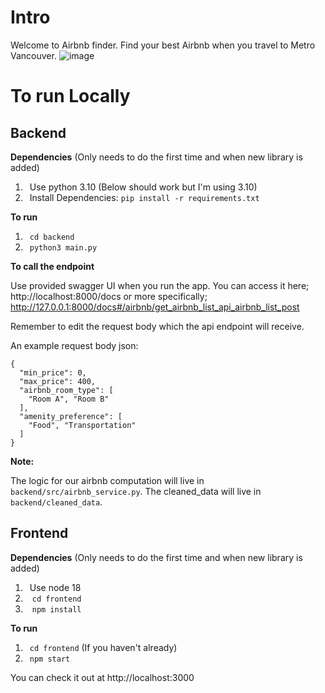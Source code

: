 # Intro
Welcome to Airbnb finder. Find your best Airbnb when you travel to Metro Vancouver.
![image](https://user-images.githubusercontent.com/67985232/208594362-64b92dbd-cedb-4b4b-a8f2-a3316b85c32e.png)

# To run Locally
## Backend
**Dependencies** (Only needs to do the first time and when new library is added)
1. &ensp;Use python 3.10 (Below should work but I'm using 3.10)
2. &ensp;Install Dependencies:  `pip install -r requirements.txt` 

**To run**
1. &ensp;`cd backend`
2. &ensp;`python3 main.py`

**To call the endpoint** 

Use provided swagger UI when you run the app. 
You can access it here;  http://localhost:8000/docs or more specifically; http://127.0.0.1:8000/docs#/airbnb/get_airbnb_list_api_airbnb_list_post 
  
Remember to edit the request body which the api endpoint will receive.

An example request body json:
``` 
{
  "min_price": 0,
  "max_price": 400,
  "airbnb_room_type": [
    "Room A", "Room B"
  ],
  "amenity_preference": [
    "Food", "Transportation"
  ]
} 
```
**Note:**

The logic for our airbnb computation will live in `backend/src/airbnb_service.py`. The cleaned_data will live in `backend/cleaned_data`.

## Frontend

**Dependencies** (Only needs to do the first time and when new library is added)
1. &ensp;Use node 18
2. &ensp; `cd frontend`
3. &ensp; `npm install`

**To run**
1. &ensp;`cd frontend` (If you haven't already)
2. &ensp;`npm start`

You can check it out at http://localhost:3000
